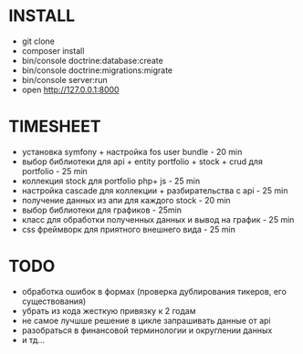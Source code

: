 INSTALL
=======

* git clone
* composer install
* bin/console doctrine:database:create
* bin/console doctrine:migrations:migrate
* bin/console server:run
* open http://127.0.0.1:8000

TIMESHEET
=========
* установка symfony + настройка fos user bundle - 20 min
* выбор библиотеки для api + entity portfolio + stock + crud для portfolio - 25 min
* коллекция stock для portfolio php+ js - 25 min
* настройка cascade для коллекции + разбирательства с api - 25 min
* получение данных из апи для каждого stock - 20 min
* выбор библиотеки для графиков - 25min
* класс для обработки полученных данных и вывод на график - 25 min
* css фреймворк для приятного внешнего вида - 25 min

TODO
====
* обработка ошибок в формах (проверка дублирования тикеров, его существования)
* убрать из кода жесткую привязку к 2 годам
* не самое лучшше решение в цикле запрашивать данные от api
* разобраться в финансовой терминологии и округлении данных
* и тд...